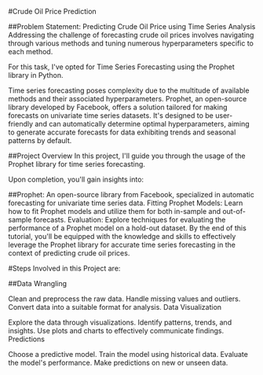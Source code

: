 #Crude Oil Price Prediction

##Problem Statement: Predicting Crude Oil Price using Time Series Analysis
Addressing the challenge of forecasting crude oil prices involves navigating through various methods and tuning numerous hyperparameters specific to each method.

For this task, I've opted for Time Series Forecasting using the Prophet library in Python.

Time series forecasting poses complexity due to the multitude of available methods and their associated hyperparameters. Prophet, an open-source library developed by Facebook, offers a solution tailored for making forecasts on univariate time series datasets. It's designed to be user-friendly and can automatically determine optimal hyperparameters, aiming to generate accurate forecasts for data exhibiting trends and seasonal patterns by default.

##Project Overview
In this project, I'll guide you through the usage of the Prophet library for time series forecasting.

Upon completion, you'll gain insights into:

##Prophet: An open-source library from Facebook, specialized in automatic forecasting for univariate time series data.
Fitting Prophet Models: Learn how to fit Prophet models and utilize them for both in-sample and out-of-sample forecasts.
Evaluation: Explore techniques for evaluating the performance of a Prophet model on a hold-out dataset.
By the end of this tutorial, you'll be equipped with the knowledge and skills to effectively leverage the Prophet library for accurate time series forecasting in the context of predicting crude oil prices.

#Steps Involved in this Project are:

##Data Wrangling

Clean and preprocess the raw data.
Handle missing values and outliers.
Convert data into a suitable format for analysis.
Data Visualization

Explore the data through visualizations.
Identify patterns, trends, and insights.
Use plots and charts to effectively communicate findings.
Predictions

Choose a predictive model.
Train the model using historical data.
Evaluate the model's performance.
Make predictions on new or unseen data.
